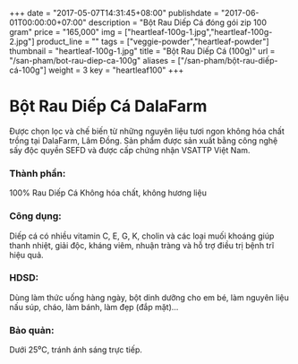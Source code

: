+++
date = "2017-05-07T14:31:45+08:00"
publishdate = "2017-06-01T00:00:00+07:00"
description = "Bột Rau Diếp Cá đóng gói zip 100 gram"
price = "165,000"
img = ["heartleaf-100g-1.jpg","heartleaf-100g-2.jpg"]
product_line = ""
tags = ["veggie-powder","heartleaf-powder"]
thumbnail = "heartleaf-100g-1.jpg"
title = "Bột Rau Diếp Cá (100g)"
url = "/san-pham/bot-rau-diep-ca-100g"
aliases = ["/san-pham/bột-rau-diếp-cá-100g"]
weight = 3
key = "heartleaf100"
+++

# Bột Rau Diếp Cá DalaFarm 
                             
Được chọn lọc và chế biến từ những nguyên liệu 
tươi ngon không hóa chất trồng tại DalaFarm, Lâm Đồng. Sản phẩm được 
sản xuất bằng công nghệ sấy độc quyền SEFD và được cấp chứng nhận 
VSATTP Việt Nam.

### Thành phần: 
100% Rau Diếp Cá
Không hóa chất, không hương liệu

### Công dụng: 
Diếp cá có nhiều vitamin C, E, G,
K, cholin và các loại muối khoáng
giúp thanh nhiệt, giải độc, kháng 
viêm, nhuận tràng và hỗ trợ điều 
trị bệnh trĩ hiệu quả.

### HDSD:  
Dùng làm thức uống hàng ngày, 
bột dinh dưỡng cho em bé, làm 
nguyên liệu nấu súp, cháo, làm 
bánh, làm đẹp (đắp mặt)…

### Bảo quản: 
Dưới 25⁰C, tránh ánh sáng trực tiếp.

